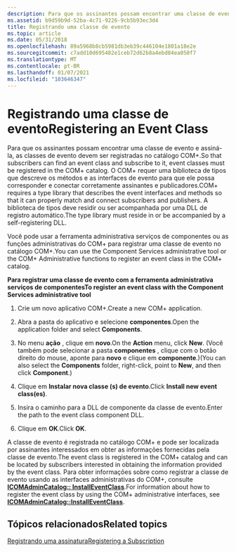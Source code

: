 ```yaml
---
description: Para que os assinantes possam encontrar uma classe de evento e assiná-la, as classes de evento devem ser registradas no catálogo COM+.
ms.assetid: b9d59b9d-52ba-4c71-9226-9cb5b93ec3d4
title: Registrando uma classe de evento
ms.topic: article
ms.date: 05/31/2018
ms.openlocfilehash: 89a5968b8cb5981db3eb39c446104e1801a18e2e
ms.sourcegitcommit: c7add10d695482e1ceb72d62b8a4ebd84ea050f7
ms.translationtype: MT
ms.contentlocale: pt-BR
ms.lasthandoff: 01/07/2021
ms.locfileid: "103646347"
---
```

# <a name="registering-an-event-class"></a><span data-ttu-id="3a8e1-103">Registrando uma classe de evento</span><span class="sxs-lookup"><span data-stu-id="3a8e1-103">Registering an Event Class</span></span>

<span data-ttu-id="3a8e1-104">Para que os assinantes possam encontrar uma classe de evento e assiná-la, as classes de evento devem ser registradas no catálogo COM+.</span><span class="sxs-lookup"><span data-stu-id="3a8e1-104">So that subscribers can find an event class and subscribe to it, event classes must be registered in the COM+ catalog.</span></span> <span data-ttu-id="3a8e1-105">O COM+ requer uma biblioteca de tipos que descreve os métodos e as interfaces de evento para que ele possa corresponder e conectar corretamente assinantes e publicadores.</span><span class="sxs-lookup"><span data-stu-id="3a8e1-105">COM+ requires a type library that describes the event interfaces and methods so that it can properly match and connect subscribers and publishers.</span></span> <span data-ttu-id="3a8e1-106">A biblioteca de tipos deve residir ou ser acompanhada por uma DLL de registro automático.</span><span class="sxs-lookup"><span data-stu-id="3a8e1-106">The type library must reside in or be accompanied by a self-registering DLL.</span></span>

<span data-ttu-id="3a8e1-107">Você pode usar a ferramenta administrativa serviços de componentes ou as funções administrativas do COM+ para registrar uma classe de evento no catálogo COM+.</span><span class="sxs-lookup"><span data-stu-id="3a8e1-107">You can use the Component Services administrative tool or the COM+ Administrative functions to register an event class in the COM+ catalog.</span></span>

<span data-ttu-id="3a8e1-108">**Para registrar uma classe de evento com a ferramenta administrativa serviços de componentes**</span><span class="sxs-lookup"><span data-stu-id="3a8e1-108">**To register an event class with the Component Services administrative tool**</span></span>

1.  <span data-ttu-id="3a8e1-109">Crie um novo aplicativo COM+.</span><span class="sxs-lookup"><span data-stu-id="3a8e1-109">Create a new COM+ application.</span></span>

2.  <span data-ttu-id="3a8e1-110">Abra a pasta do aplicativo e selecione **componentes**.</span><span class="sxs-lookup"><span data-stu-id="3a8e1-110">Open the application folder and select **Components**.</span></span>

3.  <span data-ttu-id="3a8e1-111">No menu **ação** , clique em **novo**.</span><span class="sxs-lookup"><span data-stu-id="3a8e1-111">On the **Action** menu, click **New**.</span></span> <span data-ttu-id="3a8e1-112">(Você também pode selecionar a pasta **componentes** , clique com o botão direito do mouse, aponte para **novo** e clique em **componente**.)</span><span class="sxs-lookup"><span data-stu-id="3a8e1-112">(You can also select the **Components** folder, right-click, point to **New**, and then click **Component**.)</span></span>

4.  <span data-ttu-id="3a8e1-113">Clique em **Instalar nova classe (s) de evento**.</span><span class="sxs-lookup"><span data-stu-id="3a8e1-113">Click **Install new event class(es)**.</span></span>

5.  <span data-ttu-id="3a8e1-114">Insira o caminho para a DLL de componente da classe de evento.</span><span class="sxs-lookup"><span data-stu-id="3a8e1-114">Enter the path to the event class component DLL.</span></span>

6.  <span data-ttu-id="3a8e1-115">Clique em **OK**.</span><span class="sxs-lookup"><span data-stu-id="3a8e1-115">Click **OK**.</span></span>

<span data-ttu-id="3a8e1-116">A classe de evento é registrada no catálogo COM+ e pode ser localizada por assinantes interessados em obter as informações fornecidas pela classe de evento.</span><span class="sxs-lookup"><span data-stu-id="3a8e1-116">The event class is registered in the COM+ catalog and can be located by subscribers interested in obtaining the information provided by the event class.</span></span> <span data-ttu-id="3a8e1-117">Para obter informações sobre como registrar a classe de evento usando as interfaces administrativas do COM+, consulte [**ICOMAdminCatalog:: InstallEventClass**](/windows/desktop/api/ComAdmin/nf-comadmin-icomadmincatalog-installeventclass).</span><span class="sxs-lookup"><span data-stu-id="3a8e1-117">For information about how to register the event class by using the COM+ administrative interfaces, see [**ICOMAdminCatalog::InstallEventClass**](/windows/desktop/api/ComAdmin/nf-comadmin-icomadmincatalog-installeventclass).</span></span>

## <a name="related-topics"></a><span data-ttu-id="3a8e1-118">Tópicos relacionados</span><span class="sxs-lookup"><span data-stu-id="3a8e1-118">Related topics</span></span>

<dl> <dt>

[<span data-ttu-id="3a8e1-119">Registrando uma assinatura</span><span class="sxs-lookup"><span data-stu-id="3a8e1-119">Registering a Subscription</span></span>](registering-a-subscription.md)
</dt> </dl>

 

 



